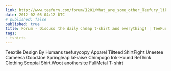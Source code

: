 ```yaml
---
link: http://www.teefury.com/forum/1201/What_are_some_other_Teefury_like_sites_/&co_show=1&co_no=40449#comment_no_40449
date: 2012-02-05 04:12 UTC
# published: false
published: true
title: Forum - Discuss the daily cheap t-shirt and everything! | TeeFury
tags:
- tshirts
---
```


Teextile
Design By Humans
teefurycopy Apparel
Tilteed
ShirtFight
Uneetee
Cameesa
GoodJoe
Springleap
laFraise
Chimpogo
Ink-Hound
ReThink Clothing
Scopial
Shirt.Woot
anothersite
FullMetal T-shirt
